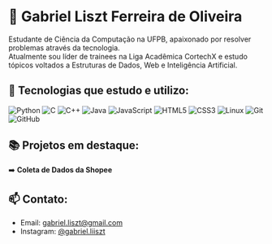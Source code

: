 # 👋 Gabriel Liszt Ferreira de Oliveira

Estudante de Ciência da Computação na UFPB, apaixonado por resolver problemas através da tecnologia.  
Atualmente sou líder de trainees na Liga Acadêmica CortechX e estudo tópicos voltados a Estruturas de Dados, Web e Inteligência Artificial.

## 🚀 Tecnologias que estudo e utilizo:

![Python](https://img.shields.io/badge/Python-3776AB?style=for-the-badge&logo=python&logoColor=white)
![C](https://img.shields.io/badge/C-00599C?style=for-the-badge&logo=c&logoColor=white)
![C++](https://img.shields.io/badge/C++-00599C?style=for-the-badge&logo=cplusplus&logoColor=white)
![Java](https://img.shields.io/badge/Java-ED8B00?style=for-the-badge&logo=openjdk&logoColor=white)
![JavaScript](https://img.shields.io/badge/JavaScript-F7DF1E?style=for-the-badge&logo=javascript&logoColor=black)
![HTML5](https://img.shields.io/badge/HTML5-E34F26?style=for-the-badge&logo=html5&logoColor=white)
![CSS3](https://img.shields.io/badge/CSS3-1572B6?style=for-the-badge&logo=css3&logoColor=white)
![Linux](https://img.shields.io/badge/Linux-FCC624?style=for-the-badge&logo=linux&logoColor=black)
![Git](https://img.shields.io/badge/Git-F05032?style=for-the-badge&logo=git&logoColor=white)
![GitHub](https://img.shields.io/badge/GitHub-181717?style=for-the-badge&logo=github&logoColor=white)


## 📚 Projetos em destaque:
➡️ **Coleta de Dados da Shopee** 
 
## 📫 Contato:
- Email: gabriel.liszt@gmail.com
- Instagram: [@gabriel.liiszt](https://github.com/gabriel-liszt)
